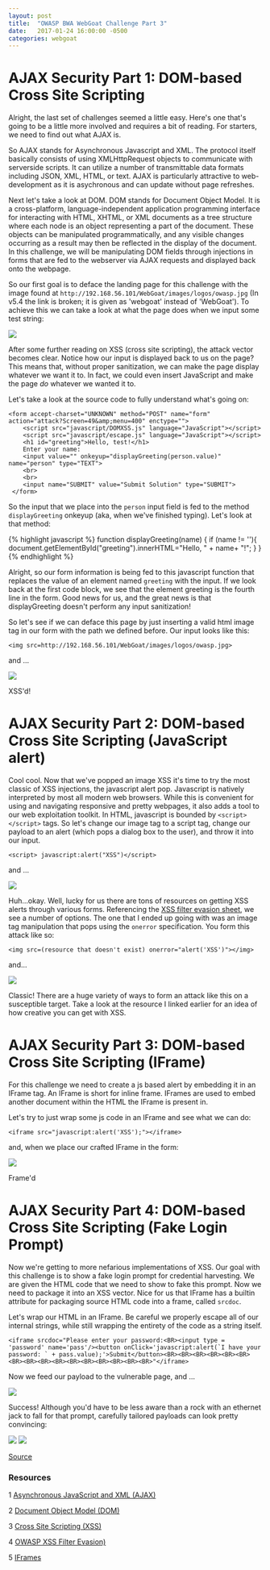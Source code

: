 ```yaml
---
layout: post
title:  "OWASP BWA WebGoat Challenge Part 3"
date:   2017-01-24 16:00:00 -0500
categories: webgoat
---
```

# AJAX Security Part 1: DOM-based Cross Site Scripting
Alright, the last set of challenges seemed a little easy. Here's one that's going to be a little more involved and requires a bit of reading. For starters, we need to find out what AJAX is.

So AJAX stands for Asynchronous Javascript and XML. The protocol itself basically consists of using XMLHttpRequest objects to communicate with serverside scripts. It can utilize a number of transmittable data formats including JSON, XML, HTML, or text. AJAX is particularly attractive to web-development as it is asychronous and can update without page refreshes.

Next let's take a look at DOM. DOM stands for Document Object Model. It is a cross-platform, language-independent application programming interface for interacting with HTML, XHTML, or XML documents as a tree structure where each node is an object representing a part of the document. These objects can be manipulated programmatically, and any visible changes occurring as a result may then be reflected in the display of the document. In this challenge, we will be manipulating DOM fields through injections in forms that are fed to the webserver via AJAX requests and displayed back onto the webpage.

So our first goal is to deface the landing page for this challenge with the image found at ```http://192.168.56.101/WebGoat/images/logos/owasp.jpg``` (In v5.4 the link is broken; it is given as 'webgoat' instead of 'WebGoat'). To achieve this we can take a look at what the page does when we input some test string:

<img src="{{ site.baseurl }}/images/2017-01-24-webgoat_part_3/dom-input.jpg">

After some further reading on XSS (cross site scripting), the attack vector becomes clear. Notice how our input is displayed back to us on the page? This means that, without proper sanitization, we can make the page display whatever we want it to. In fact, we could even insert JavaScript and make the page *do* whatever we wanted it to. 

Let's take a look at the source code to fully understand what's going on:

```
<form accept-charset="UNKNOWN" method="POST" name="form" action="attack?Screen=49&amp;menu=400" enctype="">
	<script src="javascript/DOMXSS.js" language="JavaScript"></script>
	<script src="javascript/escape.js" language="JavaScript"></script>
	<h1 id="greeting">Hello, test!</h1>
	Enter your name:
	<input value="" onkeyup="displayGreeting(person.value)" name="person" type="TEXT">
	<br>
	<br>
	<input name="SUBMIT" value="Submit Solution" type="SUBMIT">
 </form>
```
So the input that we place into the ```person``` input field is fed to the method ```displayGreeting``` onkeyup (aka, when we've finished typing). Let's look at that method:

{% highlight javascript %}
function displayGreeting(name) {
	if (name != ''){
		document.getElementById("greeting").innerHTML="Hello, " + name+ "!";
	}
}
{% endhighlight %}

Alright, so our form information is being fed to this javascript function that replaces the value of an element named ```greeting``` with the input. If we look back at the first code block, we see that the element greeting is the fourth line in the form. Good news for us, and the great news is that displayGreeting doesn't perform any input sanitization!

So let's see if we can deface this page by just inserting a valid html image tag in our form with the path we defined before. Our input looks like this:

```
<img src=http://192.168.56.101/WebGoat/images/logos/owasp.jpg> 
```

and ...

<img src="{{ site.baseurl }}/images/2017-01-24-webgoat_part_3/dom-xss.jpg">

XSS'd!

# AJAX Security Part 2: DOM-based Cross Site Scripting (JavaScript alert)
Cool cool. Now that we've popped an image XSS it's time to try the most classic of XSS injections, the javascript alert pop. Javascript is natively interpreted by most all modern web browsers. While this is convenient for using and navigating responsive and pretty webpages, it also adds a tool to our web exploitation toolkit. In HTML, javascript is bounded by ```<script></script>``` tags. So let's change our image tag to a script tag, change our payload to an alert (which pops a dialog box to the user), and throw it into our input.

```
<script> javascript:alert("XSS")</script>
```

and ...

<img src="{{ site.baseurl }}/images/2017-01-24-webgoat_part_3/dom-javascript-fail.jpg">

Huh...okay. Well, lucky for us there are tons of resources on getting XSS alerts through various forms. Referencing the [XSS filter evasion sheet][xss-fuzzing], we see a number of options. The one that I ended up going with was an image tag manipulation that pops using the ```onerror``` specification. You form this attack like so:

```
<img src=(resource that doesn't exist) onerror="alert('XSS')"></img>
```

and...

<img src="{{ site.baseurl }}/images/2017-01-24-webgoat_part_3/dom-javascript-success.jpg">

Classic! There are a huge variety of ways to form an attack like this on a susceptible target. Take a look at the resource I linked earlier for an idea of how creative you can get with XSS.

# AJAX Security Part 3: DOM-based Cross Site Scripting (IFrame)
For this challenge we need to create a js based alert by embedding it in an IFrame tag. An IFrame is short for inline frame. IFrames are used to embed another document within the HTML the IFrame is present in.

Let's try to just wrap some js code in an IFrame and see what we can do:

```
<iframe src="javascript:alert('XSS');"></iframe>
```

and, when we place our crafted IFrame in the form:

<img src="{{ site.baseurl }}/images/2017-01-24-webgoat_part_3/dom-iframe.jpg">

Frame'd

# AJAX Security Part 4: DOM-based Cross Site Scripting (Fake Login Prompt)
Now we're getting to more nefarious implementations of XSS. Our goal with this challenge is to show a fake login prompt for credential harvesting. We are given the HTML code that we need to show to fake this prompt. Now we need to package it into an XSS vector. Nice for us that IFrame has a builtin attribute for packaging source HTML code into a frame, called ```srcdoc```.

Let's wrap our HTML in an IFrame. Be careful we properly escape all of our internal strings, while still wrapping the entirety of the code as a string itself.

```
<iframe srcdoc="Please enter your password:<BR><input type = 'password' name='pass'/><button onClick='javascript:alert(`I have your password: ` + pass.value);'>Submit</button><BR><BR><BR><BR><BR><BR><BR><BR><BR><BR><BR><BR><BR><BR><BR><BR>"</iframe>
```

Now we feed our payload to the vulnerable page, and ...

<img src="{{ site.baseurl }}/images/2017-01-24-webgoat_part_3/dom-iframe-login.jpg">

Success! Although you'd have to be less aware than a rock with an ethernet jack to fall for that prompt, carefully tailored payloads can look pretty convincing:

<img src="{{ site.baseurl }}/images/2017-01-24-webgoat_part_3/convincing-credential-harvester-1.jpg">
<img src="{{ site.baseurl }}/images/2017-01-24-webgoat_part_3/convincing-credential-harvester-2.jpg">

[Source][pentest-lab]

### Resources

1 [Asynchronous JavaScript and XML (AJAX)][ajax]

2 [Document Object Model (DOM)][dom]

3 [Cross Site Scripting (XSS)][xss]

4 [OWASP XSS Filter Evasion)][xss-fuzzing]

5 [IFrames][iframes]

[ajax]:https://developer.mozilla.org/en-US/docs/AJAX/Getting_Started
[dom]:https://www.w3.org/DOM/
[xss]:https://www.owasp.org/index.php/Cross-site_Scripting_(XSS)
[xss-fuzzing]:https://www.owasp.org/index.php/XSS_Filter_Evasion_Cheat_Sheet
[pentest-lab]:https://pentestlab.blog/2012/02/24/credential-harvester-attack-method/
[iframes]:http://www.w3schools.com/tags/tag_iframe.asp